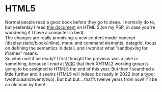<!--
  id: 385
  date: 2009-07-07T14:52:31
  modified: 2012-07-28T14:40:07
  slug: html5
  type: post
  excerpt: <p>Normal people read a good book before they go to sleep. I normally do to, but yesterday I read this document on HTML 5 (on my PSP, in case you&#8221;re wondering if I have a computer in bed).The changes are really promising: a new content model concept (display:static/block/inline), menu and command elements, datagrid, focus on [&hellip;]</p> 
  content: <p>Normal people read a good book before they go to sleep. I normally do to, but yesterday I read <a href="http://www.w3.org/TR/html5-diff/#webarch" rel="external">this document</a> on HTML 5 (on my PSP, in case you&#8221;re wondering if I have a computer in bed).<br />The changes are really promising: a new content model concept (display:static/block/inline), menu and command elements, datagrid, focus on defining the semantics in detail, and I wonder what &#8221;sandboxing for iframes&#8221; means.<br />So when will it be ready? I first thought the previous was a joke or something, because I read at <a href="http://www.w3.org/News/2009#item119" rel="external">W3C</a> that their XHTML2 working group is going to be assigned to HTML5 the end of this year. But then I searched a little further and it seems HTML5 will indeed be ready in 2022 (not a typo: twothousandtwentytwo). But but but&#8230; that&#8221;s twelve years from now! I&#8221;ll be an old man by then!</p> 
  categories: code,HTML
  tags: HTML,PSP
-->

# HTML5

<p>Normal people read a good book before they go to sleep. I normally do to, but yesterday I read <a href="http://www.w3.org/TR/html5-diff/#webarch" rel="external">this document</a> on HTML 5 (on my PSP, in case you&#8221;re wondering if I have a computer in bed).<br />The changes are really promising: a new content model concept (display:static/block/inline), menu and command elements, datagrid, focus on defining the semantics in detail, and I wonder what &#8221;sandboxing for iframes&#8221; means.<br />So when will it be ready? I first thought the previous was a joke or something, because I read at <a href="http://www.w3.org/News/2009#item119" rel="external">W3C</a> that their XHTML2 working group is going to be assigned to HTML5 the end of this year. But then I searched a little further and it seems HTML5 will indeed be ready in 2022 (not a typo: twothousandtwentytwo). But but but&#8230; that&#8221;s twelve years from now! I&#8221;ll be an old man by then!</p>

